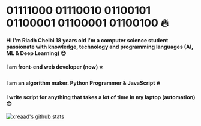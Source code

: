 # 01111000 01110010 01100101 01100001 01100001 01100100 :fire:

#### Hi I'm Riadh Chelbi 18 years old I'm a computer science student passionate with knowledge, technology and programming languages (AI, ML & Deep Learning) :blush:
#### I am front-end web developer (now) :star:
#### I am an algorithm maker. Python Programmer & JavaScript :fire:
#### I write script for anything that takes a lot of time in my laptop (automation) :sunglasses:

<a href="https://github.com/anuraghazra/github-readme-stats">

  <img align="center" src="https://github-readme-stats.vercel.app/api?username=xreaad&show_icons=true&include_all_commits=true" alt="xreaad's github stats" />

</a>




